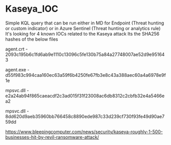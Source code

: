# Kaseya_IOC
Simple KQL query that can be run either in MD for Endpoint (Threat hunting or custom indicator) or in Azure Sentinel (Threat hunting or analytics rule)
It's looking for 4 known IOCs related to the Kaseya attack
Its the SHA256 hashes of the below files

agent.crt - 2093c195b6c1fd6ab9e1110c13096c5fe130b75a84a27748007ae52d9e951643

agent.exe - d55f983c994caa160ec63a59f6b4250fe67fb3e8c43a388aec60a4a6978e9f1e

mpsvc.dll - e2a24ab94f865caeacdf2c3ad015f31f23008ac6db8312c2cbfb32e4a5466ea2

mpsvc.dll - 8dd620d9aeb35960bb766458c8890ede987c33d239cf730f93fe49d90ae759dd

https://www.bleepingcomputer.com/news/security/kaseya-roughly-1-500-businesses-hit-by-revil-ransomware-attack/
